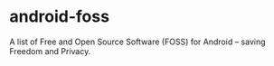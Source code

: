 # android-foss
A list of Free and Open Source Software (FOSS) for Android – saving Freedom and Privacy.
